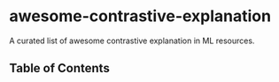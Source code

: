 # awesome-contrastive-explanation
A curated list of awesome contrastive explanation in ML resources.

## Table of Contents
